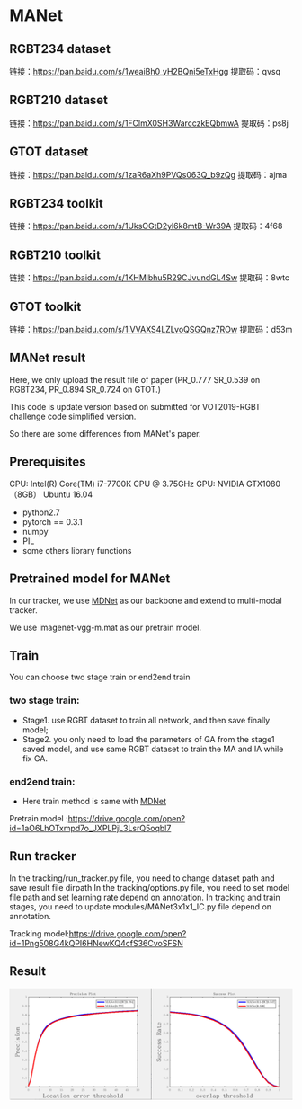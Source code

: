 # MANet


## RGBT234 dataset
链接：https://pan.baidu.com/s/1weaiBh0_yH2BQni5eTxHgg 
提取码：qvsq
## RGBT210 dataset
链接：https://pan.baidu.com/s/1FClmX0SH3WarcczkEQbmwA 
提取码：ps8j 
## GTOT dataset
链接：https://pan.baidu.com/s/1zaR6aXh9PVQs063Q_b9zQg 
提取码：ajma
## RGBT234 toolkit
链接：https://pan.baidu.com/s/1UksOGtD2yl6k8mtB-Wr39A 
提取码：4f68
## RGBT210 toolkit
链接：https://pan.baidu.com/s/1KHMlbhu5R29CJvundGL4Sw 
提取码：8wtc
## GTOT toolkit
链接：https://pan.baidu.com/s/1iVVAXS4LZLvoQSGQnz7ROw 
提取码：d53m


## MANet result
Here, we only upload the result file of paper (PR_0.777 SR_0.539 on RGBT234, PR_0.894 SR_0.724 on GTOT.)

This code is update version based on submitted for VOT2019-RGBT challenge code simplified version.

So there are some differences from MANet's paper.

## Prerequisites

CPU: Intel(R) Core(TM) i7-7700K CPU @ 3.75GHz
GPU: NVIDIA GTX1080（8GB）
Ubuntu 16.04

* python2.7
* pytorch == 0.3.1
* numpy
* PIL
* some others library functions 

## Pretrained model for MANet

In our tracker, we use [MDNet](https://github.com/HyeonseobNam/py-MDNet) as our backbone and extend to multi-modal tracker.

We use imagenet-vgg-m.mat as our pretrain model.

## Train

You can choose two stage train or end2end train
### two stage train: 
* Stage1. use RGBT dataset to train all network, and then save finally model; 
* Stage2. you only need to load the parameters of GA from the stage1 saved model, and use same RGBT dataset to train the MA and IA while fix GA.   
### end2end train:
* Here train method is same with [MDNet](https://github.com/HyeonseobNam/py-MDNet)

Pretrain model :https://drive.google.com/open?id=1aO6LhOTxmpd7o_JXPLPjL3LsrQ5oqbl7

## Run tracker

In the tracking/run_tracker.py file, you need to change dataset path and save result file dirpath 
In the tracking/options.py file, you need to set model file path and set learning rate depend on annotation.
In tracking and train stages, you need to update modules/MANet3x1x1_IC.py file depend on annotation.

Tracking model:https://drive.google.com/open?id=1Png508G4kQPI6HNewKQ4cfS36CvoSFSN

## Result
 ![image](https://github.com/Alexadlu/MANet/blob/master/MANet-rgbt234.png)
